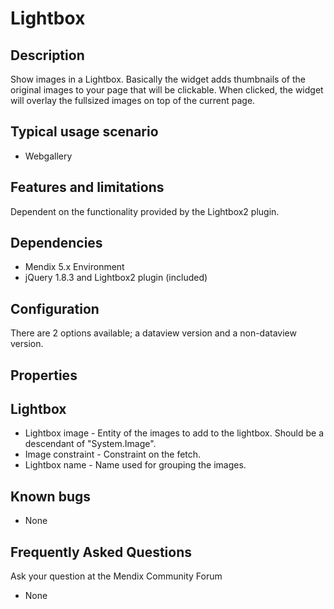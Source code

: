 # Lightbox

## Description

Show images in a Lightbox. Basically the widget adds thumbnails of the original images to your page that will be clickable. When clicked, the widget will overlay the fullsized images on top of the current page.

## Typical usage scenario
* Webgallery

## Features and limitations
Dependent on the functionality provided by the Lightbox2 plugin.

## Dependencies
* Mendix 5.x Environment
* jQuery 1.8.3 and Lightbox2 plugin (included)

## Configuration
There are 2 options available; a dataview version and a non-dataview version.


## Properties

## Lightbox

* Lightbox image  - Entity of the images to add to the lightbox. Should be a descendant of "System.Image".
* Image constraint - Constraint on the fetch.
* Lightbox name - Name used for grouping the images.


## Known bugs
* None


## Frequently Asked Questions
Ask your question at the Mendix Community Forum
* None
